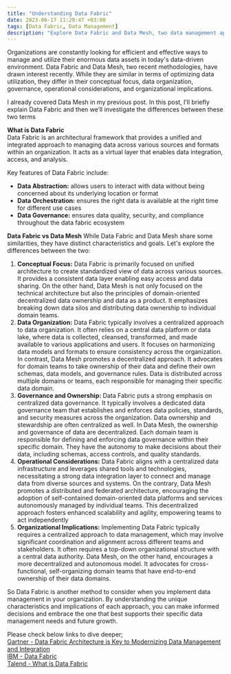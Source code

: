 ```yaml
---
title: "Understanding Data Fabric"
date: 2023-06-17 11:29:47 +03:00
tags: [Data Fabric, Data Management]
description: "Explore Data Fabric and Data Mesh, two data management approaches. Understand their differences and choose the right one for your organization. #datafabric #datamesh"
---
```


Organizations are constantly looking for efficient and effective ways to manage and utilize their enormous data assets in today's data-driven environment. Data Fabric and Data Mesh, two recent methodologies, have drawn interest recently. While they are similar in terms of optimizing data utilization, they differ in their conceptual focus, data organization, governance, operational considerations, and organizational implications.

I already covered Data Mesh in my previous post. In this post, I’ll briefly explain Data Fabric and then we’ll investigate the differences between these two terms

**What is Data Fabric**  
Data Fabric is an architectural framework that provides a unified and integrated approach to managing data across various sources and formats within an organization. It acts as a virtual layer that enables data integration, access, and analysis.

Key features of Data Fabric include: 

- **Data Abstraction:** allows users to interact with data without being concerned about its underlying location or format
- **Data Orchestration:** ensures the right data is available at the right time for different use cases
- **Data Governance:** ensures data quality, security, and compliance throughout the data fabric ecosystem

**Data Fabric vs Data Mesh**
While Data Fabric and Data Mesh share some similarities, they have distinct characteristics and goals. Let's explore the differences between the two:
1. **Conceptual Focus:** Data Fabric is primarily focused on unified architecture to create standardized view of data across various sources. It provides a consistent data layer enabling easy access and data sharing. On the other hand, Data Mesh is not only focused on the technical architecture but also the principles of domain-oriented decentralized data ownership and data as a product. It emphasizes breaking down data silos and distributing data ownership to individual domain teams.
2. **Data Organization:** Data Fabric typically involves a centralized approach to data organization. It often relies on a central data platform or data lake, where data is collected, cleansed, transformed, and made available to various applications and users. It focuses on harmonizing data models and formats to ensure consistency across the organization. In contrast, Data Mesh promotes a decentralized approach. It advocates for domain teams to take ownership of their data and define their own schemas, data models, and governance rules. Data is distributed across multiple domains or teams, each responsible for managing their specific data domain.
3. **Governance and Ownership:** Data Fabric puts a strong emphasis on centralized data governance. It typically involves a dedicated data governance team that establishes and enforces data policies, standards, and security measures across the organization. Data ownership and stewardship are often centralized as well. In Data Mesh, the ownership and governance of data are decentralized. Each domain team is responsible for defining and enforcing data governance within their specific domain. They have the autonomy to make decisions about their data, including schemas, access controls, and quality standards.
4. **Operational Considerations:** Data Fabric aligns with a centralized data infrastructure and leverages shared tools and technologies, necessitating a strong data integration layer to connect and manage data from diverse sources and systems. On the contrary, Data Mesh promotes a distributed and federated architecture, encouraging the adoption of self-contained domain-oriented data platforms and services autonomously managed by individual teams. This decentralized approach fosters enhanced scalability and agility, empowering teams to act independently
5. **Organizational Implications:** Implementing Data Fabric typically requires a centralized approach to data management, which may involve significant coordination and alignment across different teams and stakeholders. It often requires a top-down organizational structure with a central data authority. Data Mesh, on the other hand, encourages a more decentralized and autonomous model. It advocates for cross-functional, self-organizing domain teams that have end-to-end ownership of their data domains.

So Data Fabric is another method to consider when you implement data management in your organization. By understanding the unique characteristics and implications of each approach, you can make informed decisions and embrace the one that best supports their specific data management needs and future growth.

Please check below links to dive deeper;  
[Gartner - Data Fabric Architecture is Key to Modernizing Data Management and Integration](https://www.gartner.com/smarterwithgartner/data-fabric-architecture-is-key-to-modernizing-data-management-and-integration)  
[IBM - Data Fabric](https://www.ibm.com/topics/data-fabric)  
[Talend - What is Data Fabric](https://www.talend.com/resources/what-is-data-fabric/)  